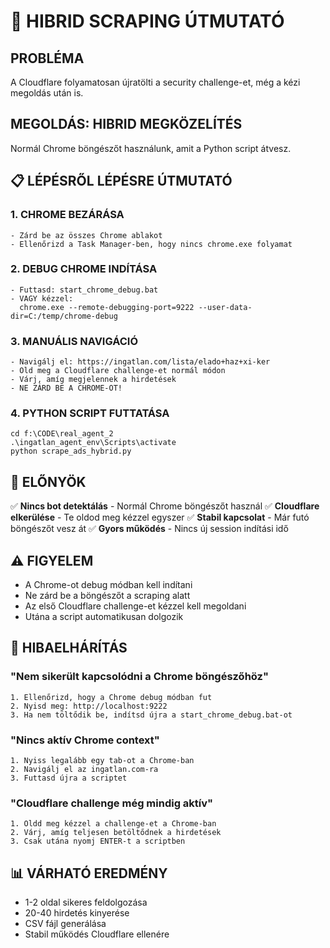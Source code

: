 # 🚀 HIBRID SCRAPING ÚTMUTATÓ

## PROBLÉMA

A Cloudflare folyamatosan újratölti a security challenge-et, még a kézi megoldás után is.

## MEGOLDÁS: HIBRID MEGKÖZELÍTÉS

Normál Chrome böngészőt használunk, amit a Python script átvesz.

## 📋 LÉPÉSRŐL LÉPÉSRE ÚTMUTATÓ

### 1. CHROME BEZÁRÁSA

```
- Zárd be az összes Chrome ablakot
- Ellenőrizd a Task Manager-ben, hogy nincs chrome.exe folyamat
```

### 2. DEBUG CHROME INDÍTÁSA

```
- Futtasd: start_chrome_debug.bat
- VAGY kézzel:
  chrome.exe --remote-debugging-port=9222 --user-data-dir=C:/temp/chrome-debug
```

### 3. MANUÁLIS NAVIGÁCIÓ

```
- Navigálj el: https://ingatlan.com/lista/elado+haz+xi-ker
- Old meg a Cloudflare challenge-et normál módon
- Várj, amíg megjelennek a hirdetések
- NE ZÁRD BE A CHROME-OT!
```

### 4. PYTHON SCRIPT FUTTATÁSA

```
cd f:\CODE\real_agent_2
.\ingatlan_agent_env\Scripts\activate
python scrape_ads_hybrid.py
```

## 🎯 ELŐNYÖK

✅ **Nincs bot detektálás** - Normál Chrome böngészőt használ
✅ **Cloudflare elkerülése** - Te oldod meg kézzel egyszer
✅ **Stabil kapcsolat** - Már futó böngészőt vesz át
✅ **Gyors működés** - Nincs új session indítási idő

## ⚠️ FIGYELEM

- A Chrome-ot debug módban kell indítani
- Ne zárd be a böngészőt a scraping alatt
- Az első Cloudflare challenge-et kézzel kell megoldani
- Utána a script automatikusan dolgozik

## 🔧 HIBAELHÁRÍTÁS

### "Nem sikerült kapcsolódni a Chrome böngészőhöz"

```
1. Ellenőrizd, hogy a Chrome debug módban fut
2. Nyisd meg: http://localhost:9222
3. Ha nem töltődik be, indítsd újra a start_chrome_debug.bat-ot
```

### "Nincs aktív Chrome context"

```
1. Nyiss legalább egy tab-ot a Chrome-ban
2. Navigálj el az ingatlan.com-ra
3. Futtasd újra a scriptet
```

### "Cloudflare challenge még mindig aktív"

```
1. Oldd meg kézzel a challenge-et a Chrome-ban
2. Várj, amíg teljesen betöltődnek a hirdetések
3. Csak utána nyomj ENTER-t a scriptben
```

## 📊 VÁRHATÓ EREDMÉNY

- 1-2 oldal sikeres feldolgozása
- 20-40 hirdetés kinyerése
- CSV fájl generálása
- Stabil működés Cloudflare ellenére
